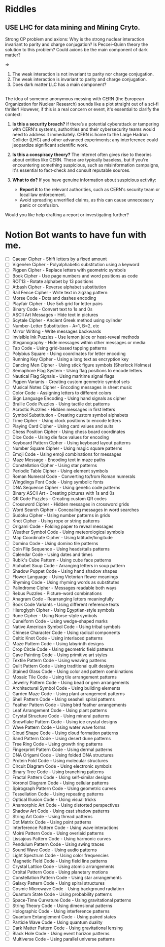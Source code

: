 # Riddles

## USE LHC for data mining and Mining Cryto.

Strong CP problem and axions: Why is the strong nuclear interaction invariant to parity and charge conjugation? Is Peccei–Quinn theory the solution to this problem? Could axions be the main component of dark matter?

=> 

1. The weak interaction is not invariant to parity nor charge conjugation.
2. The weak interaction is invariant to parity and charge conjugation.
3. Does dark matter LLC has a main component?

##

The idea of someone anonymous messing with CERN (the European Organization for Nuclear Research) sounds like a plot straight out of a sci-fi thriller! However, if this is a real concern or event, it's essential to clarify the context:

1. **Is this a security breach?**
   If there’s a potential cyberattack or tampering with CERN's systems, authorities and their cybersecurity teams would need to address it immediately. CERN is home to the Large Hadron Collider (LHC) and other advanced experiments; any interference could jeopardize significant scientific work.

2. **Is this a conspiracy theory?**
   The internet often gives rise to theories about entities like CERN. These are typically baseless, but if you're encountering something suspicious, such as misinformation campaigns, it's essential to fact-check and consult reputable sources.

3. **What to do?**
   If you have genuine information about suspicious activity:
   - **Report it** to the relevant authorities, such as CERN's security team or local law enforcement.
   - Avoid spreading unverified claims, as this can cause unnecessary panic or confusion.

Would you like help drafting a report or investigating further?

# Notion Bot wants to have fun with me.

- [ ]  Caesar Cipher - Shift letters by a fixed amount
- [ ]  Vigenère Cipher - Polyalphabetic substitution using a keyword
- [ ]  Pigpen Cipher - Replace letters with geometric symbols
- [ ]  Book Cipher - Use page numbers and word positions as code
- [ ]  ROT13 - Rotate alphabet by 13 positions
- [ ]  Atbash Cipher - Reverse alphabet substitution
- [ ]  Rail Fence Cipher - Write text in zigzag pattern
- [ ]  Morse Code - Dots and dashes encoding
- [ ]  Playfair Cipher - Use 5x5 grid for letter pairs
- [ ]  Binary Code - Convert text to 1s and 0s
- [ ]  ASCII Art Messages - Hide text in pictures
- [ ]  Scytale Cipher - Ancient Greek method using cylinder
- [ ]  Number-Letter Substitution - A=1, B=2, etc
- [ ]  Mirror Writing - Write messages backwards
- [ ]  Invisible Ink Puzzles - Use lemon juice or heat-reveal methods
- [ ]  Steganography - Hide messages within other messages or media
- [ ]  Tap Code - Using grid-based tapping patterns
- [ ]  Polybius Square - Using coordinates for letter encoding
- [ ]  Running Key Cipher - Using a long text as encryption key
- [ ]  Dancing Men Cipher - Using stick figure symbols (Sherlock Holmes)
- [ ]  Semaphore Flag System - Using flag positions to encode letters
- [ ]  Nautical Flag Signals - Using maritime signal flags
- [ ]  Pigpen Variants - Creating custom geometric symbol sets
- [ ]  Musical Notes Cipher - Encoding messages in sheet music
- [ ]  Color Code - Assigning letters to different colors
- [ ]  Sign Language Encoding - Using hand signals as cipher
- [ ]  Braille Code Puzzles - Using tactile dot patterns
- [ ]  Acrostic Puzzles - Hidden messages in first letters
- [ ]  Symbol Substitution - Creating custom symbol alphabets
- [ ]  Time Cipher - Using clock positions to encode letters
- [ ]  Playing Card Cipher - Using card values and suits
- [ ]  Chess Position Cipher - Using chess board coordinates
- [ ]  Dice Code - Using die face values for encoding
- [ ]  Keyboard Pattern Cipher - Using keyboard layout patterns
- [ ]  Number Square Cipher - Using magic square patterns
- [ ]  Emoji Code - Using emoji combinations for messages
- [ ]  Maze Message - Encoding text in maze paths
- [ ]  Constellation Cipher - Using star patterns
- [ ]  Periodic Table Cipher - Using element symbols
- [ ]  Roman Numeral Code - Converting to/from Roman numerals
- [ ]  Wingdings Font Code - Using symbolic fonts
- [ ]  DNA Sequence Cipher - Using genetic code patterns
- [ ]  Binary ASCII Art - Creating pictures with 1s and 0s
- [ ]  QR Code Puzzles - Creating custom QR codes
- [ ]  Crossword Cipher - Hidden messages in crossword grids
- [ ]  Word Search Cipher - Concealing messages in word searches
- [ ]  Sudoku Cipher - Using number patterns in grids
- [ ]  Knot Cipher - Using rope or string patterns
- [ ]  Origami Code - Folding paper to reveal messages
- [ ]  Weather Symbol Code - Using meteorological symbols
- [ ]  Map Coordinate Cipher - Using latitude/longitude
- [ ]  Domino Code - Using domino tile patterns
- [ ]  Coin Flip Sequence - Using heads/tails patterns
- [ ]  Calendar Code - Using dates and times
- [ ]  Rubik's Cube Pattern - Using cube face patterns
- [ ]  Alphabet Soup Code - Arranging letters in soup pattern
- [ ]  Shadow Puppet Code - Using hand shadow shapes
- [ ]  Flower Language - Using Victorian flower meanings
- [ ]  Rhyming Code - Using rhyming words as substitutes
- [ ]  Palindrome Cipher - Messages readable both ways
- [ ]  Rebus Puzzles - Picture-word combinations
- [ ]  Anagram Code - Rearranging letters meaningfully
- [ ]  Book Code Variants - Using different reference texts
- [ ]  Hieroglyph Cipher - Using Egyptian-style symbols
- [ ]  Rune Cipher - Using Norse-style symbols
- [ ]  Cuneiform Code - Using wedge-shaped marks
- [ ]  Native American Symbol Code - Using tribal symbols
- [ ]  Chinese Character Code - Using radical components
- [ ]  Celtic Knot Code - Using interlaced patterns
- [ ]  Maze Pattern Code - Using labyrinth designs
- [ ]  Crop Circle Code - Using geometric field patterns
- [ ]  Cave Painting Code - Using primitive art styles
- [ ]  Textile Pattern Code - Using weaving patterns
- [ ]  Quilt Pattern Code - Using traditional quilt designs
- [ ]  Stained Glass Code - Using color and pattern combinations
- [ ]  Mosaic Tile Code - Using tile arrangement patterns
- [ ]  Jewelry Pattern Code - Using bead or gem arrangements
- [ ]  Architectural Symbol Code - Using building elements
- [ ]  Garden Maze Code - Using plant arrangement patterns
- [ ]  Shell Pattern Code - Using seashell spiral patterns
- [ ]  Feather Pattern Code - Using bird feather arrangements
- [ ]  Leaf Arrangement Code - Using plant patterns
- [ ]  Crystal Structure Code - Using mineral patterns
- [ ]  Snowflake Pattern Code - Using ice crystal designs
- [ ]  Wave Pattern Code - Using water wave forms
- [ ]  Cloud Shape Code - Using cloud formation patterns
- [ ]  Sand Pattern Code - Using desert dune patterns
- [ ]  Tree Ring Code - Using growth ring patterns
- [ ]  Fingerprint Pattern Code - Using dermal patterns
- [ ]  DNA Origami Code - Using folded DNA structures
- [ ]  Protein Fold Code - Using molecular structures
- [ ]  Circuit Diagram Code - Using electronic symbols
- [ ]  Binary Tree Code - Using branching patterns
- [ ]  Fractal Pattern Code - Using self-similar designs
- [ ]  Voronoi Diagram Code - Using cellular patterns
- [ ]  Spirograph Pattern Code - Using geometric curves
- [ ]  Tessellation Code - Using repeating patterns
- [ ]  Optical Illusion Code - Using visual tricks
- [ ]  Anamorphic Art Code - Using distorted perspectives
- [ ]  Shadow Art Code - Using cast shadow patterns
- [ ]  String Art Code - Using thread patterns
- [ ]  Dot Matrix Code - Using point patterns
- [ ]  Interference Pattern Code - Using wave interactions
- [ ]  Moiré Pattern Code - Using overlaid patterns
- [ ]  Lissajous Pattern Code - Using harmonic curves
- [ ]  Pendulum Pattern Code - Using swing traces
- [ ]  Sound Wave Code - Using audio patterns
- [ ]  Light Spectrum Code - Using color frequencies
- [ ]  Magnetic Field Code - Using field line patterns
- [ ]  Crystal Lattice Code - Using atomic arrangements
- [ ]  Orbital Pattern Code - Using planetary motions
- [ ]  Constellation Pattern Code - Using star arrangements
- [ ]  Galaxy Pattern Code - Using spiral structures
- [ ]  Cosmic Microwave Code - Using background radiation
- [ ]  Quantum State Code - Using probability patterns
- [ ]  Space-Time Curvature Code - Using gravitational patterns
- [ ]  String Theory Code - Using dimensional patterns
- [ ]  Holographic Code - Using interference patterns
- [ ]  Quantum Entanglement Code - Using paired states
- [ ]  Particle Wave Code - Using quantum duality
- [ ]  Dark Matter Pattern Code - Using gravitational lensing
- [ ]  Black Hole Code - Using event horizon patterns
- [ ]  Multiverse Code - Using parallel universe patterns
